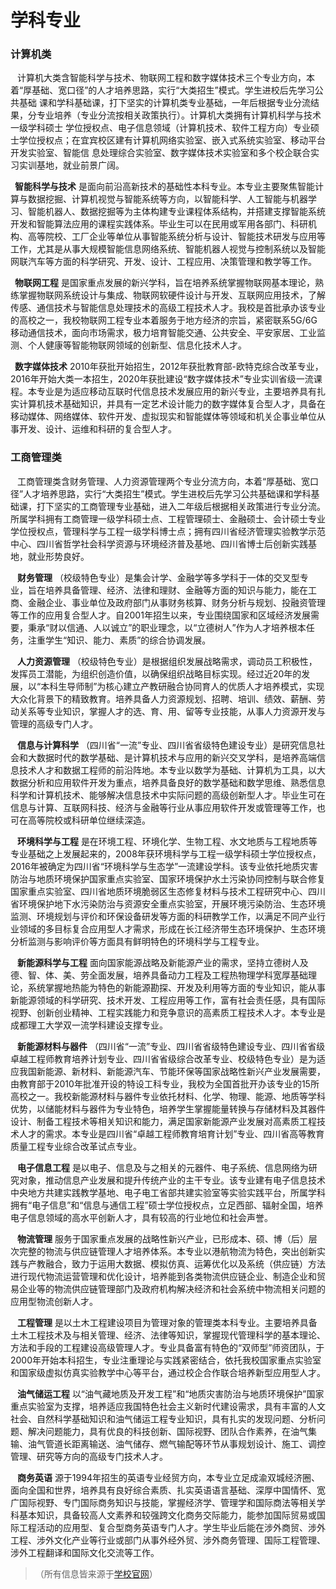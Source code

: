 # 学科专业

### **计算机类**

&ensp; 计算机大类含智能科学与技术、物联网工程和数字媒体技术三个专业方向，本着“厚基础、宽口径”的人才培养思路，实行“大类招生”模式。学生进校后先学习公共基础
课和学科基础课，打下坚实的计算机类专业基础，一年后根据专业分流结果，分专业培养（专业分流按相关政策执行）。计算机大类拥有计算机科学与技术一级学科硕士
学位授权点、电子信息领域（计算机技术、软件工程方向）专业硕士学位授权点；在宜宾校区建有计算机网络实验室、嵌入式系统实验室、移动平台开发实验室、智能信
息处理综合实验室、数字媒体技术实验室和多个校企联合实习实训基地，就业前景广阔。

&ensp;**智能科学与技术**
是面向前沿高新技术的基础性本科专业。本专业主要聚焦智能计算与数据挖掘、计算机视觉与智能系统等方向，以智能科学、人工智能与机器学习、智能机器人、数据挖掘等为主体构建专业课程体系结构，并搭建支撑智能系统开发和智能算法应用的课程实践体系。毕业生可以在民用或军用各部门、科研机构、高等院校、工厂企业等单位从事智能系统分析与设计、智能技术研发与应用等工作，尤其是从事大规模智能信息网络系统、智能机器人视觉与控制系统以及智能网联汽车等方面的科学研究、开发、设计、工程应用、决策管理和教学等工作。

&ensp;**物联网工程**
是国家重点发展的新兴学科，旨在培养系统掌握物联网基本理论，熟练掌握物联网系统设计与集成、物联网软硬件设计与开发、互联网应用技术，了解传感、通信技术与智能信息处理技术的高级工程技术人才。我校是首批承办该专业的高校之一，我校物联网工程专业本着服务于地方经济的宗旨，紧密联系5G/6G移动通信技术，面向市场需求，极力培育智能交通、公共安全、平安家居、工业监测、个人健康等智能物联网领域的创新型、信息化技术人才。

&ensp;**数字媒体技术**
2010年获批开始招生，2012年获批教育部-欧特克综合改革专业，2016年开始大类一本招生，2020年获批建设“数字媒体技术”专业实训省级一流课程。本专业是为适应移动互联时代信息技术发展应用的新兴专业，主要培养具有扎实计算机技术基础知识，并具有一定艺术设计能力的数字媒体复合型人才，具备在移动媒体、网络媒体、软件开发、虚拟现实和智能媒体等领域和机关企事业单位从事开发、设计、运维和科研的复合型人才。

### **工商管理类**

&ensp;
工商管理类含财务管理、人力资源管理两个专业分流方向，本着“厚基础、宽口径”人才培养思路，实行“大类招生”模式。学生进校后先学习公共基础课和学科基础课，打下坚实的工商管理专业基础，进入二年级后根据相关政策进行专业分流。所属学科拥有工商管理一级学科硕士点、工程管理硕士、金融硕士、会计硕士专业学位授权点，管理科学与工程一级学科博士点；拥有四川省经济管理实验教学示范中心、四川省哲学社会科学资源与环境经济普及基地、四川省博士后创新实践基地，就业形势良好。

&ensp; **财务管理**
（校级特色专业）是集会计学、金融学等多学科于一体的交叉型专业，旨在培养具备管理、经济、法律和理财、金融等方面的知识与能力，能在工商、金融企业、事业单位及政府部门从事财务核算、财务分析与规划、投融资管理等工作的应用复合型人才。自2001年招生以来，专业围绕国家和区域经济发展需要，秉承“财以信通、人以诚立”的职业理念，以“立德树人”作为人才培养根本任务，注重学生“知识、能力、素质”的综合协调发展。

&ensp; **人力资源管理**
（校级特色专业）是根据组织发展战略需求，调动员工积极性，发挥员工潜能，为组织创造价值，以确保组织战略目标实现。经过近20年的发展，以“本科生导师制”为核心建立产教研融合协同育人的优质人才培养模式，实现大众化背景下的精致教育。培养具备人力资源规划、招聘、培训、绩效、薪酬、劳动关系等专业知识，掌握人才的选、育、用、留等专业技能，从事人力资源开发与管理的高级专门人才。

&ensp; **信息与计算科学**
（四川省“一流”专业、四川省省级特色建设专业）是研究信息社会和大数据时代的数学基础、是计算机技术与应用的新兴交叉学科，是培养高端信息技术人才和数据工程师的前沿阵地。本专业以数学为基础、计算机为工具，以大数据分析和应用软件开发为重点，培养具备良好的数学基础和数学思维、熟悉信息科学和计算机技术、能够解决信息技术中实际问题的高级创新型人才。毕业生可在信息与计算、互联网科技、经济与金融等行业从事应用软件开发或管理等工作，也可在高等院校或科研单位继续深造。

&ensp; **环境科学与工程**
是在环境工程、环境化学、生物工程、水文地质与工程地质等专业基础之上发展起来的，2008年获环境科学与工程一级学科硕士学位授权点，2016年被确定为四川省“环境科学与生态学”一流建设学科。该专业依托地质灾害防治与地质环境保护国家重点实验室、国家环境保护水土污染协同控制与联合修复国家重点实验室、四川省地质环境脆弱区生态修复材料与技术工程研究中心、四川省环境保护地下水污染防治与资源安全重点实验室，开展环境污染防治、生态环境监测、环境规划与评价和环保设备研发等方面的科研教学工作，以满足不同产业行业领域的多目标复合应用型人才需求，形成在长江经济带生态环境保护、生态环境分析监测与影响评价等方面具有鲜明特色的环境科学与工程专业。

&ensp; **新能源科学与工程**
面向国家能源战略及新能源产业的需求，坚持立德树人及德、智、体、美、劳全面发展，培养具备动力工程及工程热物理学科宽厚基础理论，系统掌握地热能为特色的新能源勘探、开发及利用等方面的专业知识，能从事新能源领域的科学研究、技术开发、工程应用等工作，富有社会责任感，具有国际视野、创新创业精神、工程实践能力和竞争意识的高素质工程技术人才。本专业是成都理工大学双一流学科建设支撑专业。

&ensp; **新能源材料与器件**
（四川省“一流”专业、四川省省级特色建设专业、四川省省级卓越工程师教育培养计划专业、四川省省级综合改革专业、校级特色专业）是为适应我国新能源、新材料、新能源汽车、节能环保等国家战略性新兴产业发展需要，由教育部于2010年批准开设的特设工科专业，我校为全国首批开办该专业的15所高校之一。我校新能源材料与器件专业依托材料、化学、物理、能源、地质等学科优势，以储能材料与器件为专业特色，培养学生掌握能量转换与存储材料及其器件设计、制备工程技术等相关知识和能力，满足国家新能源产业发展对高素质工程技术人才的需求。本专业是四川省“卓越工程师教育培育计划”专业、四川省高等教育质量工程专业综合改革试点专业。

&ensp; **电子信息工程**
是以电子、信息及与之相关的元器件、电子系统、信息网络为研究对象，推动信息产业发展和提升传统产业的主干专业。该专业建有电子信息技术中央地方共建实践教学基地、电子电工省部共建实验室等实验实践平台，所属学科拥有“电子信息”和“信息与通信工程”硕士学位授权点，立足西部、辐射全国，培养电子信息领域的高水平创新人才，具有较高的行业地位和社会声誉。

&ensp; **物流管理**
服务于国家重点发展的战略性新兴产业，已形成本、硕、博（后）层次完整的物流与供应链管理人才培养体系。本专业以港航物流为特色，突出创新实践与产教融合，致力于运用大数据、模拟仿真、运筹优化以及系统（供应链）方法进行现代物流运营管理和优化设计，培养能到各类物流供应链企业、制造企业和贸易企业等的物流供应链管理部门及政府机构解决经济和社会系统中物流相关问题的应用型物流创新人才。

&ensp; **工程管理**
是以土木工程建设项目为管理对象的管理类本科专业。主要培养具备土木工程技术及与相关管理、经济、法律等知识，掌握现代管理科学的基本理论、方法和手段的工程建设高级管理人才。专业具备富有特色的“双师型”师资团队，于2000年开始本科招生，专业注重理论与实践紧密结合，依托我校国家重点实验室和国家级虚拟仿真实验教学中心等平台，通过校企合作联合培养新型应用型人才。

&ensp; **油气储运工程**
以“油气藏地质及开发工程”和“地质灾害防治与地质环境保护”国家重点实验室为支撑，培养适应我国特色社会主义新时代建设需求，具有丰富的人文社会、自然科学基础知识和油气储运工程专业知识，具有扎实的发现问题、分析问题、解决问题能力，具有优良的科技创新、国际视野、团队合作素养，在油气集输、油气管道长距离输送、油气储存、燃气输配等环节从事规划设计、施工、调控管理、研究等方向的高级专门技术人才。

&ensp; **商务英语**
源于1994年招生的英语专业经贸方向，本专业立足成渝双城经济圈、面向全国和世界，培养具有良好综合素质、扎实英语语言基础、深厚中国情怀、宽广国际视野、专门国际商务知识与技能，掌握经济学、管理学和国际商法等相关学科基本知识，具备较高人文素养和较强跨文化商务交际能力，能参加国际贸易或国际工程活动的应用型、复合型商务英语专门人才。学生毕业后能在涉外商贸、涉外工程、涉外文化产业等行业或部门从事外经外贸、涉外商务管理、国际工程管理、涉外工程翻译和国际文化交流等工作。

>（所有信息皆来源于[学校官网](http://www.yb.cdut.edu.cn/index.htm)）